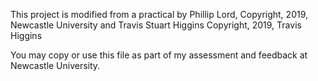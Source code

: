 This project is modified from a practical by Phillip Lord, Copyright, 2019, Newcastle University and Travis Stuart Higgins
Copyright, 2019, Travis Higgins

You may copy or use this file as part of my assessment and feedback at
Newcastle University.
